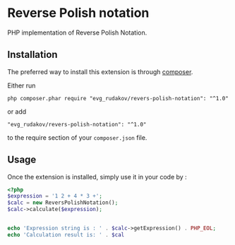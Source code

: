 Reverse Polish notation
========================
PHP implementation of Reverse Polish Notation.

Installation
------------

The preferred way to install this extension is through [composer](http://getcomposer.org/download/).

Either run

```
php composer.phar require "evg_rudakov/revers-polish-notation": "^1.0"
```

or add

```
"evg_rudakov/revers-polish-notation": "^1.0"
```

to the require section of your `composer.json` file.


Usage
-----

Once the extension is installed, simply use it in your code by  :

```php
<?php
$expression = '1 2 + 4 * 3 +';
$calc = new ReversPolishNotation();
$calc->calculate($expression);


echo 'Expression string is : ' . $calc->getExpression() . PHP_EOL;
echo 'Calculation result is: ' . $cal

```